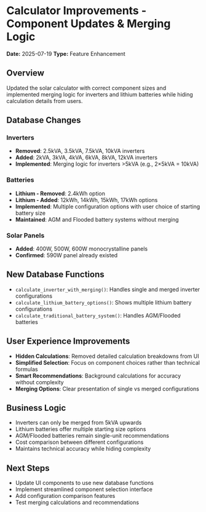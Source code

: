 # Calculator Improvements - Component Updates & Merging Logic
**Date:** 2025-07-19
**Type:** Feature Enhancement

## Overview
Updated the solar calculator with correct component sizes and implemented merging logic for inverters and lithium batteries while hiding calculation details from users.

## Database Changes
### Inverters
- **Removed**: 2.5kVA, 3.5kVA, 7.5kVA, 10kVA inverters
- **Added**: 2kVA, 3kVA, 4kVA, 6kVA, 8kVA, 12kVA inverters
- **Implemented**: Merging logic for inverters >5kVA (e.g., 2×5kVA = 10kVA)

### Batteries
- **Lithium - Removed**: 2.4kWh option
- **Lithium - Added**: 12kWh, 14kWh, 15kWh, 17kWh options
- **Implemented**: Multiple configuration options with user choice of starting battery size
- **Maintained**: AGM and Flooded battery systems without merging

### Solar Panels
- **Added**: 400W, 500W, 600W monocrystalline panels
- **Confirmed**: 590W panel already existed

## New Database Functions
- `calculate_inverter_with_merging()`: Handles single and merged inverter configurations
- `calculate_lithium_battery_options()`: Shows multiple lithium battery configurations
- `calculate_traditional_battery_system()`: Handles AGM/Flooded batteries

## User Experience Improvements
- **Hidden Calculations**: Removed detailed calculation breakdowns from UI
- **Simplified Selection**: Focus on component choices rather than technical formulas
- **Smart Recommendations**: Background calculations for accuracy without complexity
- **Merging Options**: Clear presentation of single vs merged configurations

## Business Logic
- Inverters can only be merged from 5kVA upwards
- Lithium batteries offer multiple starting size options
- AGM/Flooded batteries remain single-unit recommendations
- Cost comparison between different configurations
- Maintains technical accuracy while hiding complexity

## Next Steps
- Update UI components to use new database functions
- Implement streamlined component selection interface
- Add configuration comparison features
- Test merging calculations and recommendations
